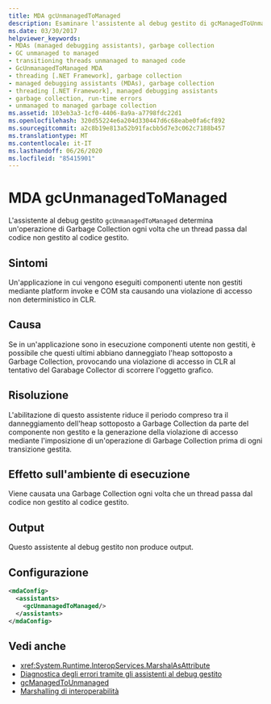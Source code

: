 ```yaml
---
title: MDA gcUnmanagedToManaged
description: Esaminare l'assistente al debug gestito di gcManagedToUnmanaged in .NET. Questo assistente al debug gestito può essere attivato a causa del danneggiamento dell'heap di Garbage Collection durante la transizione al codice
ms.date: 03/30/2017
helpviewer_keywords:
- MDAs (managed debugging assistants), garbage collection
- GC unmanaged to managed
- transitioning threads unmanaged to managed code
- GcUnmanagedToManaged MDA
- threading [.NET Framework], garbage collection
- managed debugging assistants (MDAs), garbage collection
- threading [.NET Framework], managed debugging assistants
- garbage collection, run-time errors
- unmanaged to managed garbage collection
ms.assetid: 103eb3a3-1cf0-4406-8a9a-a7798fdc22d1
ms.openlocfilehash: 320d55224e6a204d330447d6c68eabe0fa6cf892
ms.sourcegitcommit: a2c8b19e813a52b91facbb5d7e3c062c7188b457
ms.translationtype: MT
ms.contentlocale: it-IT
ms.lasthandoff: 06/26/2020
ms.locfileid: "85415901"
---
```

# <a name="gcunmanagedtomanaged-mda"></a>MDA gcUnmanagedToManaged
L'assistente al debug gestito `gcUnmanagedToManaged` determina un'operazione di Garbage Collection ogni volta che un thread passa dal codice non gestito al codice gestito.  
  
## <a name="symptoms"></a>Sintomi  
 Un'applicazione in cui vengono eseguiti componenti utente non gestiti mediante platform invoke e COM sta causando una violazione di accesso non deterministico in CLR.  
  
## <a name="cause"></a>Causa  
 Se in un'applicazione sono in esecuzione componenti utente non gestiti, è possibile che questi ultimi abbiano danneggiato l'heap sottoposto a Garbage Collection, provocando una violazione di accesso in CLR al tentativo del Garabage Collector di scorrere l'oggetto grafico.  
  
## <a name="resolution"></a>Risoluzione  
 L'abilitazione di questo assistente riduce il periodo compreso tra il danneggiamento dell'heap sottoposto a Garbage Collection da parte del componente non gestito e la generazione della violazione di accesso mediante l'imposizione di un'operazione di Garbage Collection prima di ogni transizione gestita.  
  
## <a name="effect-on-the-runtime"></a>Effetto sull'ambiente di esecuzione  
 Viene causata una Garbage Collection ogni volta che un thread passa dal codice non gestito al codice gestito.  
  
## <a name="output"></a>Output  
 Questo assistente al debug gestito non produce output.  
  
## <a name="configuration"></a>Configurazione  
  
```xml  
<mdaConfig>  
  <assistants>  
    <gcUnmanagedToManaged/>  
  </assistants>  
</mdaConfig>  
```  
  
## <a name="see-also"></a>Vedi anche

- <xref:System.Runtime.InteropServices.MarshalAsAttribute>
- [Diagnostica degli errori tramite gli assistenti al debug gestito](diagnosing-errors-with-managed-debugging-assistants.md)
- [gcManagedToUnmanaged](gcmanagedtounmanaged-mda.md)
- [Marshalling di interoperabilità](../interop/interop-marshaling.md)

